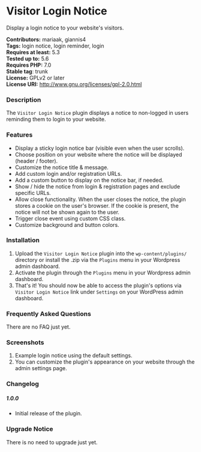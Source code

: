 # Visitor Login Notice
Display a login notice to your website's visitors.

**Contributors:** mariaak, giannis4  
**Tags:** login notice, login reminder, login  
**Requires at least:** 5.3  
**Tested up to:** 5.6  
**Requires PHP:** 7.0  
**Stable tag**: trunk  
**License:** GPLv2 or later  
**License URI:** http://www.gnu.org/licenses/gpl-2.0.html

### Description

The `Visitor Login Notice` plugin displays a notice to non-logged in users reminding them to login to your website.

### Features

* Display a sticky login notice bar (visible even when the user scrolls).
* Choose position on your website where the notice will be displayed (header / footer).
* Customize the notice title & message.
* Add custom login and/or registration URLs.
* Add a custom button to display on the notice bar, if needed.
* Show / hide the notice from login & registration pages and exclude specific URLs.
* Allow close functionality. When the user closes the notice, the plugin stores a cookie on the user's browser. If the cookie is present, the notice will not be shown again to the user.
* Trigger close event using custom CSS class.
* Customize background and button colors.

### Installation

1. Upload the `Visitor Login Notice` plugin into the `wp-content/plugins/` directory or install the .zip via the `Plugins` menu in your Wordpress admin dashboard.
2. Activate the plugin through the `Plugins` menu in your Wordpress admin dashboard.
3. That's it! You should now be able to access the plugin's options via `Visitor Login Notice` link under `Settings` on your WordPress admin dashboard.

### Frequently Asked Questions

There are no FAQ just yet.

### Screenshots

1. Example login notice using the default settings.
2. You can customize the plugin's appearance on your website through the admin settings page.

### Changelog 

##### 1.0.0
* Initial release of the plugin.

### Upgrade Notice

There is no need to upgrade just yet.
